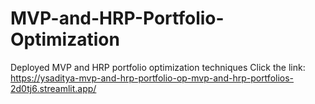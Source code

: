 # MVP-and-HRP-Portfolio-Optimization
Deployed MVP and HRP portfolio optimization techniques
Click the link: https://ysaditya-mvp-and-hrp-portfolio-op-mvp-and-hrp-portfolios-2d0tj6.streamlit.app/
